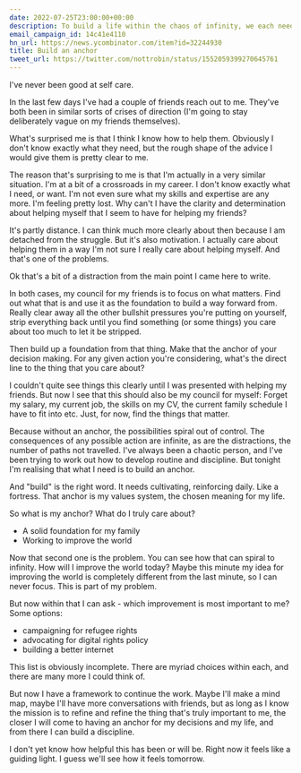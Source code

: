 ```yaml
---
date: 2022-07-25T23:00:00+00:00
description: To build a life within the chaos of infinity, we each need an anchor.
email_campaign_id: 14c41e4110
hn_url: https://news.ycombinator.com/item?id=32244930
title: Build an anchor
tweet_url: https://twitter.com/nottrobin/status/1552059399270645761
---
```


I've never been good at self care.

In the last few days I've had a couple of friends reach out to me. They've both been in similar sorts of crises of direction (I'm going to stay deliberately vague on my friends themselves).

What's surprised me is that I think I know how to help them. Obviously I don't know exactly what they need, but the rough shape of the advice I would give them is pretty clear to me.

The reason that's surprising to me is that I'm actually in a very similar situation. I'm at a bit of a crossroads in my career. I don't know exactly what I need, or want. I'm not even sure what my skills and expertise are any more. I'm feeling pretty lost. Why can't I have the clarity and determination about helping myself that I seem to have for helping my friends?

It's partly distance. I can think much more clearly about then because I am detached from the struggle. But it's also motivation. I actually care about helping them in a way I'm not sure I really care about helping myself. And that's one of the problems.

Ok that's a bit of a distraction from the main point I came here to write.

In both cases, my council for my friends is to focus on what matters. Find out what that is and use it as the foundation to build a way forward from. Really clear away all the other bullshit pressures you're putting on yourself, strip everything back until you find something (or some things) you care about too much to let it be stripped.

Then build up a foundation from that thing. Make that the anchor of your decision making. For any given action you're considering, what's the direct line to the thing that you care about?

I couldn't quite see things this clearly until I was presented with helping my friends. But now I see that this should also be my council for myself: Forget my salary, my current job, the skills on my CV, the current family schedule I have to fit into etc. Just, for now, find the things that matter.

Because without an anchor, the possibilities spiral out of control. The consequences of any possible action are infinite, as are the distractions, the number of paths not travelled. I've always been a chaotic person, and I've been trying to work out how to develop routine and discipline. But tonight I'm realising that what I need is to build an anchor.

And "build" is the right word. It needs cultivating, reinforcing daily. Like a fortress. That anchor is my values system, the chosen meaning for my life.

So what is my anchor? What do I truly care about?

- A solid foundation for my family
- Working to improve the world

Now that second one is the problem. You can see how that can spiral to infinity. How will I improve the world today? Maybe this minute my idea for improving the world is completely different from the last minute, so I can never focus. This is part of my problem.

But now within that I can ask - which improvement is most important to me? Some options:

- campaigning for refugee rights
- advocating for digital rights policy
- building a better internet

This list is obviously incomplete. There are myriad choices within each, and there are many more I could think of.

But now I have a framework to continue the work. Maybe I'll make a mind map, maybe I'll have more conversations with friends, but as long as I know the mission is to refine and refine the thing that's truly important to me, the closer I will come to having an anchor for my decisions and my life, and from there I can build a discipline.

I don't yet know how helpful this has been or will be. Right now it feels like a guiding light. I guess we'll see how it feels tomorrow.
